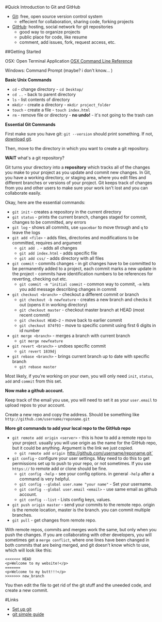 #Quick Introduction to Git and GitHub
- [Git](https://git-scm.com/): free, open source version control system
  - effecient for collaboration, sharing code, forking projects
- [GitHub](https://github.com/): hosting, social network for git repositories
  - good way to organize projects
  - public place for code, like resume
  - comment, add issues, fork, request access, etc.

##Getting Started

OSX: Open Terminal Application [OSX Command Line Reference](http://ss64.com/osx/)

Windows: Command Prompt (maybe?  i don't know... )

**Basic Unix Commands**

- `cd` - change directory - `cd Desktop/`
- `cd ..` - back to parent directory
- `ls` - list contents of directory
- `mkdir` - create a directory - `mkdir project_folder`
- `touch` - create a file - `touch index.html`
- `rm` - remove file or directory - **no undo!** - it's not going to the trash can

**Essential Git Commands**

First make sure you have git: `git --version` should print something.  If not, [download git](https://git-scm.com/downloads).

Then, move to the directory in which you want to create a git repository.

**WAIT** what's a git repository?

Git turns your directory into a **repository** which tracks all of the changes you make to your project as you update and commit new changes.  In Git, you have a working directory, or staging area, where you edit files and different branches or versions of your project.  Git keeps track of changes from you and other users to make sure your work isn't lost and you can collaborate easily.

Okay, here are the essential commands:
- `git init` - creates a repository in the current directory 
- `git status` - prints the current branch, changes staged for commit, changes to be committed, any errors
- `git log` - shows all commits, use `spacebar` to move through and `q` to leave the logs
- `git add <file>` - adds files, directories and modifications to be committed, requires and argument
  - `git add .` - adds all changes
  - `git add index.html` - adds specific file
  - `git add css/` - adds directory with all files
- `git commit` - commits changes - in git changes have to be committed to be permanently added to a project, each commit marks a new update in the project - commits have identification numbers to be references for reverting, checking out etc.
  - `git commit -m "initial commit` - common way to commit, `-m` lets you add message describing changes in commit
- `git checkout <branch>` - checkout a different commit or branch
  - `git checkout -b newfeature` - creates a new branch and checks it out (opens it in working directory)
  - `git checkout master` - checkout master branch at HEAD (most recent commit)
  - `git checkout HEAD~2` - move back to earlier commit
  - `git checkout 874f93` - move to specific commit using first 6 digits in id number
- `git merge <branch>` - merges a branch with current branch
  - `git merge newfeature`
- `git revert <branch>` - undoes specific commit
  - `git revert 1839dj`
- `git rebase <branch>` - brings current branch up to date with specific branch
  - `git rebase master`

Most likely, if you're working on your own, you will only need `init`, `status`, `add` and `commit` from this set.

**Now make a github account.**

Keep track of the email you use, you will need to set it as your `user.email` to upload repos to your account.

Create a new repo and copy the address.  Should be something like `http://github.com/username/reponame.git`

**More git commands to add your local repo to the GitHub repo**

- `git remote add origin <server>` - this is how to add a remote repo to your project.  usually you will use origin as the name for the GitHub repo, but it could be anything.  Argument is the link we just copied.
  - `git remote add origin `http://github.com/username/reponame.git`
- `git config` - configure your user settings.  May need to do this to get permissions set up to push to your repo, or not sometimes.  If you use `https://` to remote add or clone should be fine.
  - `git config -help` - see your config options.  in general `-help` after a command is very helpful.
  - `git config --global user.name "your name"` - Set your username.
  - `git config --global user.email <email>` - use same email as github account.
  - `git config --list` - Lists config keys, values.
- `git push origin master` - send your commits to the remote repo.  origin is the remote location, master is the branch.  you can commit multiple branches.
- `git pull` - get changes from remote repo.

With remote repos, commits and merges work the same, but only when you push the changes.  If you are collaborating with other developers, you will sometimes get a `merge conflict`, where one lines have been changed in both commits that are being merged, and git doesn't know which to use, which will look like this:

```
<<<<<<< HEAD
<p>Welcome to my website!</p>
=======
<p>Welcome to my butt!!!</p>
>>>>>>> new_branch
```

You then edit the file to get rid of the git stuff and the uneeded code, and create a new commit.


#Links
- [Set up git](https://help.github.com/articles/set-up-git/)
- [git simple guide](http://rogerdudler.github.io/git-guide/)
